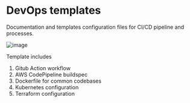 # DevOps templates
Documentation and templates configuration files for CI/CD pipeline and processes. 

![image](https://github.com/user-attachments/assets/e41aa9a8-fbcd-466f-841a-b56aa740f4f6)


Template includes
1. Gitub Action workflow
2. AWS CodePipeline buildspec
3. Dockerfile for common codebases
4. Kubernetes configuration
5. Terraform configuration
